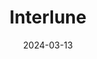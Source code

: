 ---  
layout: startup_page  
title: "Interlune"  
id: "interlune.space"  
permalink: "/interluneinterlune.space03132024/"  
website: "https://www.interlune.space/"  
funding_round: ""  
funding_amount: "$15M"  
investors: "Seven Seven Six, Aurelia Foundry Fund, Gaingels, Liquid 2 Ventures, Shasta Ventures, University of Michigan alumni"  
about: "Interlune is a natural resources company focused on extracting Helium-3 and other resources from the Moon. Their innovative lunar harvester is designed for efficient and cost-effective operation, aiming to be the first private company to commercialize lunar resources. This will provide a new source of Helium-3 for various industries including national security, quantum computing, and fusion energy."  
markets: "Space Resources, Helium-3, Quantum Computing, Medical Imaging, Fusion Energy, National Security, Aerospace, Information Technology, Space Travel"  
hq: "Estes Park, Colorado, United States"  
founded_year: "2020"  
linkedin: "https://www.linkedin.com/company/interlune"  
twitter: "https://twitter.com/InterluneSpace"  
instagram: ""  
facebook: ""  
crunchbase: "https://www.crunchbase.com/organization/interlune"  
pitchbook: ""  

date_display: "13-Mar-2024"  
date: "2024-03-13"

# SEO Optimization  
meta_title: "Interlune -  Funding ($15M)"  
meta_description: "Interlune, Interlune is a natural resources company focused on extracting Helium-3 and other resources from the Moon. Their innovative lunar harvester is designe..."  
meta_keywords: "Interlune, Space Resources, Helium-3, Quantum Computing, Medical Imaging, Fusion Energy, National Security, Aerospace, Information Technology, Space Travel,  funding"  
canonical_url: "https://startup.projectstartups.com/interluneinterlune.space03132024/"  
---
